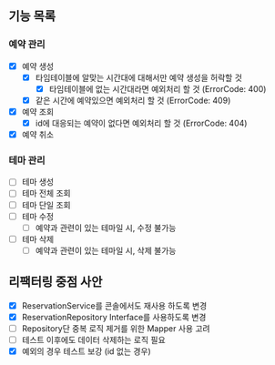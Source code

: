 ## 기능 목록

### 예약 관리
- [x] 예약 생성
  - [x] 타임테이블에 알맞는 시간대에 대해서만 예약 생성을 허락할 것
    - [x] 타임테이블에 없는 시간대라면 예외처리 할 것 (ErrorCode: 400)
  - [x] 같은 시간에 예약있으면 예외처리 할 것 (ErrorCode: 409)
- [x] 예약 조회
  - [x] id에 대응되는 예약이 없다면 예외처리 할 것 (ErrorCode: 404)
- [x] 예약 취소

### 테마 관리
- [ ] 테마 생성
- [ ] 테마 전체 조회
- [ ] 테마 단일 조회
- [ ] 테마 수정
   - [ ] 예약과 관련이 있는 테마일 시, 수정 불가능
- [ ] 테마 삭제
  - [ ] 예약과 관련이 있는 테마일 시, 삭제 불가능

## 리팩터링 중점 사안
- [x] ReservationService를 콘솔에서도 재사용 하도록 변경
- [x] ReservationRepository Interface를 사용하도록 변경
- [ ] Repository단 중복 로직 제거를 위한 Mapper 사용 고려
- [ ] 테스트 이후에도 데이터 삭제하는 로직 필요
- [x] 예외의 경우 테스트 보강 (id 없는 경우)
